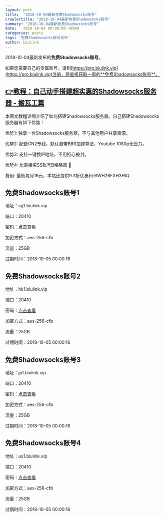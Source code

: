 ```yaml
---
layout: post
title:  "2018-10-04最新免费Shadowsocks账号"
crawlertitle: "2018-10-04最新免费Shadowsocks账号"
summary: "2018-10-04最新免费Shadowsocks账号"
date:   2018-10-04 00:00:00 +0800
categories: posts
tags: '免费Shadowsocks账号发布'
author: biulink
---
```


2018-10-04最新发布的**免费Shadowsocks账号**。

如果您需要自己的专属账号，请到[https://pro.biulink.vip](https://pro.biulink.vip)注册，将直接获取一周的**免费Shadowsocks账号**。

## [👉教程：自己动手搭建超实惠的Shadowsocks服务器 - 搬瓦工篇](https://github.com/Biulink/ShadowsocksTutorials/blob/master/%E6%95%99%E6%82%A8%E8%87%AA%E5%B7%B1%E5%8A%A8%E6%89%8B%E6%90%AD%E5%BB%BA%E8%B6%85%E5%AE%9E%E6%83%A0%E7%9A%84Shadowsocks%E6%9C%8D%E5%8A%A1%E5%99%A8%20-%20%E6%90%AC%E7%93%A6%E5%B7%A5%E7%AF%87.md)
  
  本图文教程详细介绍了如何搭建Shadowsocks服务器。自己搭建Shadowsocks服务器有如下优势：

  优势1: 独享一台Shadowsocks服务器，不与其他用户共享资源。

  优势2: 配备CN2专线，默认自带BBR加速算法，Youtube 1080p无压力。

  优势3: 支持一键换IP地址，不用担心被封。

  优势4: 比直接买SS账号B格略高 🙂

  费用: 最低每月16元，本站还提供9.3折优惠码:BWH26FXH3HIQ
## 免费Shadowsocks账号1

地址：sg1.biulink.vip

端口：20410

密码：[点击查看](https://github.com/Biulink/ShadowsocksTutorials/blob/master/publish/2018-10-04%E6%9C%80%E6%96%B0%E5%85%8D%E8%B4%B9Shadowsocks%E8%B4%A6%E5%8F%B7.md)

加密方式：aes-256-cfb

流量：25GB

过期时间：2018-10-05 00:00:16

## 免费Shadowsocks账号2

地址：hk1.biulink.vip

端口：20410

密码：[点击查看](https://github.com/Biulink/ShadowsocksTutorials/blob/master/publish/2018-10-04%E6%9C%80%E6%96%B0%E5%85%8D%E8%B4%B9Shadowsocks%E8%B4%A6%E5%8F%B7.md)

加密方式：aes-256-cfb

流量：25GB

过期时间：2018-10-05 00:00:16

## 免费Shadowsocks账号3

地址：jp1.biulink.vip

端口：20410

密码：[点击查看](https://github.com/Biulink/ShadowsocksTutorials/blob/master/publish/2018-10-04%E6%9C%80%E6%96%B0%E5%85%8D%E8%B4%B9Shadowsocks%E8%B4%A6%E5%8F%B7.md)

加密方式：aes-256-cfb

流量：25GB

过期时间：2018-10-05 00:00:16

## 免费Shadowsocks账号4

地址：us1.biulink.vip

端口：20410

密码：[点击查看](https://github.com/Biulink/ShadowsocksTutorials/blob/master/publish/2018-10-04%E6%9C%80%E6%96%B0%E5%85%8D%E8%B4%B9Shadowsocks%E8%B4%A6%E5%8F%B7.md)

加密方式：aes-256-cfb

流量：25GB

过期时间：2018-10-05 00:00:16

